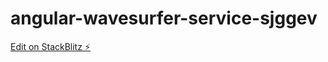 # angular-wavesurfer-service-sjggev

[Edit on StackBlitz ⚡️](https://stackblitz.com/edit/angular-wavesurfer-service-sjggev)